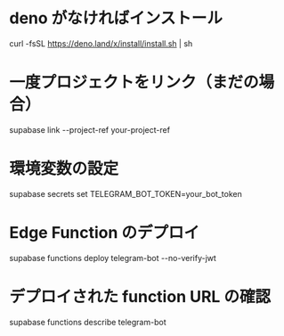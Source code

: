 # deno がなければインストール

curl -fsSL https://deno.land/x/install/install.sh | sh

# 一度プロジェクトをリンク（まだの場合）

supabase link --project-ref your-project-ref

# 環境変数の設定

supabase secrets set TELEGRAM_BOT_TOKEN=your_bot_token

# Edge Function のデプロイ

supabase functions deploy telegram-bot --no-verify-jwt

# デプロイされた function URL の確認

supabase functions describe telegram-bot
